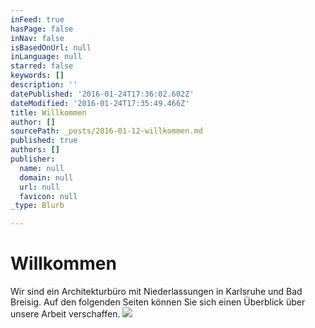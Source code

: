 ```yaml
---
inFeed: true
hasPage: false
inNav: false
isBasedOnUrl: null
inLanguage: null
starred: false
keywords: []
description: ''
datePublished: '2016-01-24T17:36:02.602Z'
dateModified: '2016-01-24T17:35:49.466Z'
title: Willkommen
author: []
sourcePath: _posts/2016-01-12-willkommen.md
published: true
authors: []
publisher:
  name: null
  domain: null
  url: null
  favicon: null
_type: Blurb

---
```

# Willkommen

Wir sind ein Architekturbüro mit Niederlassungen in Karlsruhe und Bad Breisig. Auf den folgenden Seiten können Sie sich einen Überblick über unsere Arbeit verschaffen.
![](https://the-grid-user-content.s3-us-west-2.amazonaws.com/5e55715a-74c0-4116-8c94-2e435cc2efa3.jpg)